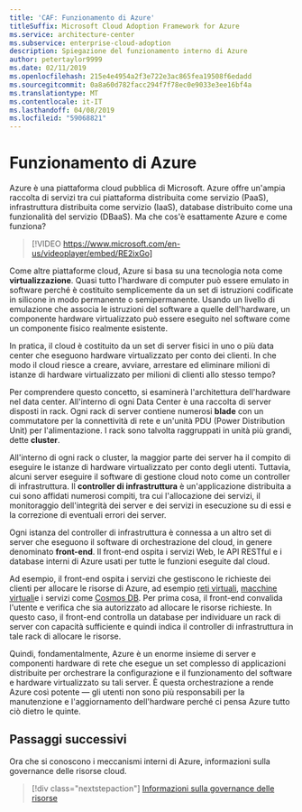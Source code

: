 ```yaml
---
title: 'CAF: Funzionamento di Azure'
titleSuffix: Microsoft Cloud Adoption Framework for Azure
ms.service: architecture-center
ms.subservice: enterprise-cloud-adoption
description: Spiegazione del funzionamento interno di Azure
author: petertaylor9999
ms.date: 02/11/2019
ms.openlocfilehash: 215e4e4954a2f3e722e3ac865fea19508f6edadd
ms.sourcegitcommit: 0a8a60d782facc294f7f78ec0e9033e3ee16bf4a
ms.translationtype: MT
ms.contentlocale: it-IT
ms.lasthandoff: 04/08/2019
ms.locfileid: "59068821"
---
```

<!-- markdownlint-disable MD026 -->

# <a name="how-does-azure-work"></a>Funzionamento di Azure

Azure è una piattaforma cloud pubblica di Microsoft. Azure offre un'ampia raccolta di servizi tra cui piattaforma distribuita come servizio (PaaS), infrastruttura distribuita come servizio (IaaS), database distribuito come una funzionalità del servizio (DBaaS). Ma che cos'è esattamente Azure e come funziona?

<!-- markdownlint-disable MD034 -->

> [!VIDEO https://www.microsoft.com/en-us/videoplayer/embed/RE2ixGo]

<!-- markdownlint-enable MD034 -->

Come altre piattaforme cloud, Azure si basa su una tecnologia nota come **virtualizzazione**. Quasi tutto l'hardware di computer può essere emulato in software perché è costituito semplicemente da un set di istruzioni codificate in silicone in modo permanente o semipermanente. Usando un livello di emulazione che associa le istruzioni del software a quelle dell'hardware, un componente hardware virtualizzato può essere eseguito nel software come un componente fisico realmente esistente.

In pratica, il cloud è costituito da un set di server fisici in uno o più data center che eseguono hardware virtualizzato per conto dei clienti. In che modo il cloud riesce a creare, avviare, arrestare ed eliminare milioni di istanze di hardware virtualizzato per milioni di clienti allo stesso tempo?

Per comprendere questo concetto, si esaminerà l'architettura dell'hardware nel data center.  All'interno di ogni Data Center è una raccolta di server disposti in rack. Ogni rack di server contiene numerosi **blade** con un commutatore per la connettività di rete e un'unità PDU (Power Distribution Unit) per l'alimentazione. I rack sono talvolta raggruppati in unità più grandi, dette **cluster**.

All'interno di ogni rack o cluster, la maggior parte dei server ha il compito di eseguire le istanze di hardware virtualizzato per conto degli utenti. Tuttavia, alcuni server eseguire il software di gestione cloud noto come un controller di infrastruttura. Il **controller di infrastruttura** è un'applicazione distribuita a cui sono affidati numerosi compiti, tra cui l'allocazione dei servizi, il monitoraggio dell'integrità dei server e dei servizi in esecuzione su di essi e la correzione di eventuali errori dei server.

Ogni istanza del controller di infrastruttura è connessa a un altro set di server che eseguono il software di orchestrazione del cloud, in genere denominato **front-end**. Il front-end ospita i servizi Web, le API RESTful e i database interni di Azure usati per tutte le funzioni eseguite dal cloud.

Ad esempio, il front-end ospita i servizi che gestiscono le richieste dei clienti per allocare le risorse di Azure, ad esempio [reti virtuali](/azure/virtual-network/virtual-networks-overview), [macchine virtuali](/azure/virtual-machines)e i servizi come [Cosmos DB](/azure/cosmos-db/introduction). Per prima cosa, il front-end convalida l'utente e verifica che sia autorizzato ad allocare le risorse richieste. In questo caso, il front-end controlla un database per individuare un rack di server con capacità sufficiente e quindi indica il controller di infrastruttura in tale rack di allocare le risorse.

Quindi, fondamentalmente, Azure è un enorme insieme di server e componenti hardware di rete che esegue un set complesso di applicazioni distribuite per orchestrare la configurazione e il funzionamento del software e hardware virtualizzato su tali server. È questa orchestrazione a rende Azure così potente &mdash; gli utenti non sono più responsabili per la manutenzione e l'aggiornamento dell'hardware perché ci pensa Azure tutto ciò dietro le quinte.

## <a name="next-steps"></a>Passaggi successivi

Ora che si conoscono i meccanismi interni di Azure, informazioni sulla governance delle risorse cloud.

> [!div class="nextstepaction"]
> [Informazioni sulla governance delle risorse](what-is-governance.md)

<!-- Links -->

[docs-add-users-to-aad]: /azure/active-directory/add-users-azure-active-directory?toc=/azure/architecture/cloud-adoption-guide/toc.json

